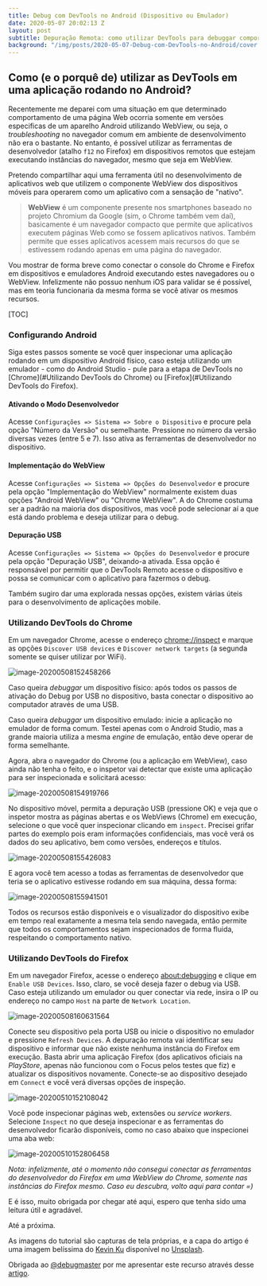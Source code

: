 ```yaml
---
title: Debug com DevTools no Android (Dispositivo ou Emulador)
date: 2020-05-07 20:02:13 Z
layout: post
subtitle: Depuração Remota: como utilizar DevTools para debuggar comportamento no Android (Navegador e WebView)
background: "/img/posts/2020-05-07-Debug-com-DevTools-no-Android/cover.jpg"
---
```


## Como (e o porquê de) utilizar as DevTools em uma aplicação rodando no Android?

Recentemente me deparei com uma situação em que determinado comportamento de uma página Web ocorria somente em versões especificas de um aparelho Android utilizando WebView, ou seja, o *troubleshooting* no navegador comum em ambiente de desenvolvimento não era o bastante. No entanto, é possível utilizar as ferramentas de desenvolvedor (atalho `f12` no Firefox) em dispositivos remotos que estejam executando instâncias do navegador, mesmo que seja em WebView. 

Pretendo compartilhar aqui uma ferramenta útil no desenvolvimento de aplicativos web que utilizem o componente WebView dos dispositivos móveis para operarem como um aplicativo com a sensação de "nativo". 

> **WebView** é um componente presente nos smartphones baseado no projeto Chromium da Google (sim, o Chrome também vem daí), basicamente é um navegador compacto que permite que aplicativos executem páginas Web como se fossem aplicativos nativos. Também permite que esses aplicativos acessem mais recursos do que se estivessem rodando apenas em uma página do navegador. 

Vou mostrar de forma breve como conectar o console do Chrome e Firefox em dispositivos e emuladores Android executando estes navegadores ou o WebView. Infelizmente não possuo nenhum iOS para validar se é possível, mas em teoria funcionaria da mesma forma se você ativar os mesmos recursos.

[TOC]

### Configurando Android

Siga estes passos somente se você quer inspecionar uma aplicação rodando em um dispositivo Android físico, caso esteja utilizando um emulador - como do Android Studio - pule para a etapa de DevTools no [Chrome](#Utilizando DevTools do Chrome) ou [Firefox](#Utilizando DevTools do Firefox).

#### Ativando o Modo Desenvolvedor

Acesse `Configurações => Sistema => Sobre o Dispositivo` e procure pela opção "Número da Versão" ou semelhante. Pressione no número da versão diversas vezes (entre 5 e 7). Isso ativa as ferramentas de desenvolvedor no dispositivo. 

#### Implementação do WebView

Acesse `Configurações => Sistema => Opções do Desenvolvedor` e procure pela opção "Implementação do WebView" normalmente existem duas opções "Android WebView" ou "Chrome WebView". A do Chrome costuma ser a padrão na maioria dos dispositivos, mas você pode selecionar aí a que está dando problema e deseja utilizar para o debug.

#### Depuração USB

Acesse  `Configurações => Sistema => Opções do Desenvolvedor` e procure pela opção "Depuração USB", deixando-a ativada. Essa opção é responsável por permitir que o DevTools Remoto acesse o dispositivo e possa se comunicar com o aplicativo para fazermos o debug.

Também sugiro dar uma explorada nessas opções, existem várias úteis para o desenvolvimento de aplicações mobile. 

### Utilizando DevTools do Chrome

Em um navegador Chrome, acesse o endereço [chrome://inspect](chrome://inspect) e marque as opções `Discover USB devices` e `Discover network targets` (a segunda somente se quiser utilizar por WiFi). 

![image-20200508152458266](./images/chrome-inspect-window.png)

Caso queira *debuggar* um dispositivo físico: após todos os passos de ativação do Debug por USB no dispositivo, basta conectar o dispositivo ao computador através de uma USB. 

Caso queira *debuggar* um dispositivo emulado: inicie a aplicação no emulador de forma comum. Testei apenas com o Android Studio, mas a grande maioria utiliza a mesma *engine* de emulação, então deve operar de forma semelhante.

Agora, abra o navegador do Chrome (ou a aplicação em WebView), caso ainda não tenha o feito, e o inspetor vai detectar que existe uma aplicação para ser inspecionada e solicitará acesso: 

![image-20200508154919766](.\images\chrome-inspect-auth.png)

No dispositivo móvel, permita a depuração USB (pressione OK) e veja que o inspetor mostra as páginas abertas e os WebViews (Chrome) em execução, selecione o que você quer inspecionar clicando em `inspect`. Precisei grifar partes do exemplo pois eram informações confidenciais, mas você verá os dados do seu aplicativo, bem como versões, endereços e títulos. 

![image-20200508155426083](.\images\chrome-inspect-select.png)

E agora você tem acesso a todas as ferramentas de desenvolvedor que teria se o aplicativo estivesse rodando em sua máquina, dessa forma: 

![image-20200508155941501](.\images\chrome-inspect-devtools.png)

Todos os recursos estão disponíveis e o visualizador do dispositivo exibe em tempo real exatamente a mesma tela sendo navegada, então permite que todos os comportamentos sejam inspecionados de forma fluida, respeitando o comportamento nativo. 

### Utilizando DevTools do Firefox

Em um navegador Firefox, acesse o endereço [about:debugging](about:debugging) e clique em `Enable USB Devices`. Isso, claro, se você deseja fazer o debug via USB. Caso esteja utilizando um emulador ou quer conectar via rede, insira o IP ou endereço no campo `Host` na parte de `Network Location`. 

![image-20200508160631564](.\images\firefox-debug-window.png)

Conecte seu dispositivo pela porta USB ou inicie o dispositivo no emulador e pressione `Refresh Devices`. A depuração remota vai identificar seu dispositivo e informar que não existe nenhuma instância do Firefox em execução. Basta abrir uma aplicação Firefox (dos aplicativos oficiais na *PlayStore*, apenas não funcionou com o Focus pelos testes que fiz) e atualizar os dispositivos novamente. Conecte-se ao dispositivo desejado em `Connect` e você verá diversas opções de inspeção.

![image-20200510152108042](./images/firefox-debug-select.png)

Você pode inspecionar páginas web, extensões ou *service workers*. Selecione `Inspect` no que deseja inspecionar e as ferramentas do desenvolvedor ficarão disponíveis, como no caso abaixo que inspecionei uma aba web: 

![image-20200510152806458](/home/myreli/Dropbox/writing/articles/2020-05-07-Debug-com-DevTools-no-Android/images/firefox-debug-inspect.png)



*Nota: infelizmente, até o momento não consegui conectar as ferramentas do desenvolvedor do Firefox em uma WebView do Chrome, somente nas instâncias do Firefox mesmo. Caso eu descubra, volto aqui para contar =)*

E é isso, muito obrigada por chegar até aqui, espero que tenha sido uma leitura útil e agradável.

Até a próxima. 

As imagens do tutorial são capturas de tela próprias, e a capa do artigo é uma imagem belíssima do [Kevin Ku](https://unsplash.com/@ikukevk?utm_source=unsplash&utm_medium=referral&utm_content=creditCopyText) disponível no [Unsplash](https://unsplash.com/?utm_source=unsplash&utm_medium=referral&utm_content=creditCopyText). 

Obrigada ao [@debugmaster](https://github.com/debugmaster) por me apresentar este recurso através desse [artigo](https://dev.to/dev0x0/using-google-chrome-console-on-any-mobile-device-9ec). 